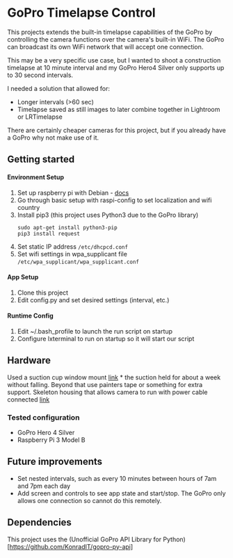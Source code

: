 # GoPro Timelapse Control

This projects extends the built-in timelapse capabilities of the GoPro by controlling the camera functions over the camera's built-in WiFi.  The GoPro can broadcast its own WiFi network that will accept one connection.
 
This may be a very specific use case, but I wanted to shoot a construction timelapse at 10 minute interval and my GoPro Hero4 Silver only supports up to 30 second intervals. 

I needed a solution that allowed for:
 * Longer intervals (>60 sec)
 * Timelapse saved as still images to later combine together in Lightroom or LRTimelapse 

There are certainly cheaper cameras for this project, but if you already have a GoPro why not make use of it.
 
## Getting started

#### Environment Setup
 
1. Set up raspberry pi with Debian - [docs](https://www.raspberrypi.org/documentation/installation/installing-images/) 
1. Go through basic setup with raspi-config to set localization and wifi country
1. Install pip3 (this project uses Python3 due to the GoPro library)
    ```
    sudo apt-get install python3-pip
    pip3 install request
    ```
1. Set static IP address 
    ``` /etc/dhcpcd.conf ```
1. Set wifi settings in wpa_supplicant file
    ``` /etc/wpa_supplicant/wpa_supplicant.conf ```

#### App Setup

1. Clone this project 
1. Edit config.py and set desired settings (interval, etc.)

#### Runtime Config

1. Edit ~/.bash_profile to launch the run script on startup
1. Configure lxterminal to run on startup so it will start our script

## Hardware
Used a suction cup window mount [link](https://www.amazon.com/gp/product/B01EF3Q8SU/ref=ppx_od_dt_b_asin_title_s00?ie=UTF8&psc=1)
    * the suction held for about a week without falling.  Beyond that use painters tape or something for extra support.
Skeleton housing that allows camera to run with power cable connected [link](https://www.amazon.com/gp/product/B00GLJBYRC/ref=ppx_od_dt_b_asin_title_s01?ie=UTF8&psc=1)


### Tested configuration
* GoPro Hero 4 Silver
* Raspberry Pi 3 Model B

## Future improvements
 
* Set nested intervals, such as every 10 minutes between hours of 7am and 7pm each day
* Add screen and controls to see app state and start/stop.  The GoPro only allows one connection so cannot do this remotely.
 
## Dependencies
 
This project uses the (Unofficial GoPro API Library for Python)[https://github.com/KonradIT/gopro-py-api]
 

 
 